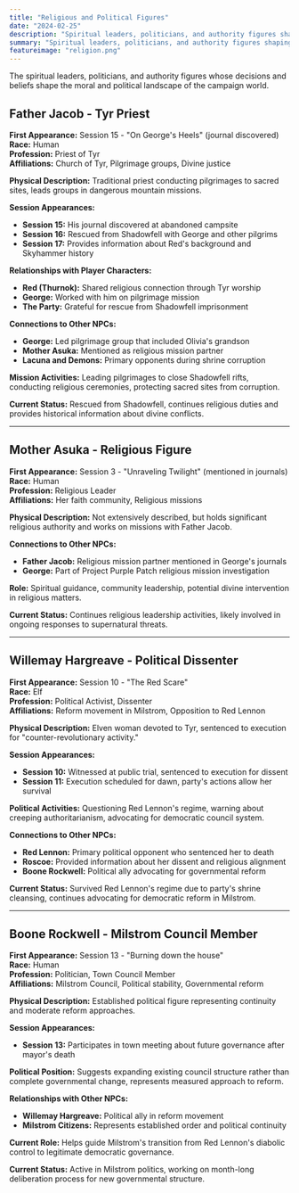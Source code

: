 ```yaml
---
title: "Religious and Political Figures"
date: "2024-02-25"
description: "Spiritual leaders, politicians, and authority figures shaping the campaign's moral and political landscape"
summary: "Spiritual leaders, politicians, and authority figures shaping the campaign's moral and political landscape"
featureimage: "religion.png"
---
```


The spiritual leaders, politicians, and authority figures whose decisions and beliefs shape the moral and political landscape of the campaign world.

## Father Jacob - Tyr Priest

**First Appearance:** Session 15 - "On George's Heels" (journal discovered)  
**Race:** Human  
**Profession:** Priest of Tyr  
**Affiliations:** Church of Tyr, Pilgrimage groups, Divine justice

**Physical Description:** Traditional priest conducting pilgrimages to sacred sites, leads groups in dangerous mountain missions.

**Session Appearances:**
- **Session 15:** His journal discovered at abandoned campsite
- **Session 16:** Rescued from Shadowfell with George and other pilgrims
- **Session 17:** Provides information about Red's background and Skyhammer history

**Relationships with Player Characters:**
- **Red (Thurnok):** Shared religious connection through Tyr worship
- **George:** Worked with him on pilgrimage mission
- **The Party:** Grateful for rescue from Shadowfell imprisonment

**Connections to Other NPCs:**
- **George:** Led pilgrimage group that included Olivia's grandson
- **Mother Asuka:** Mentioned as religious mission partner
- **Lacuna and Demons:** Primary opponents during shrine corruption

**Mission Activities:** Leading pilgrimages to close Shadowfell rifts, conducting religious ceremonies, protecting sacred sites from corruption.

**Current Status:** Rescued from Shadowfell, continues religious duties and provides historical information about divine conflicts.

---

## Mother Asuka - Religious Figure

**First Appearance:** Session 3 - "Unraveling Twilight" (mentioned in journals)  
**Race:** Human  
**Profession:** Religious Leader  
**Affiliations:** Her faith community, Religious missions

**Physical Description:** Not extensively described, but holds significant religious authority and works on missions with Father Jacob.

**Connections to Other NPCs:**
- **Father Jacob:** Religious mission partner mentioned in George's journals
- **George:** Part of Project Purple Patch religious mission investigation

**Role:** Spiritual guidance, community leadership, potential divine intervention in religious matters.

**Current Status:** Continues religious leadership activities, likely involved in ongoing responses to supernatural threats.

---

## Willemay Hargreave - Political Dissenter

**First Appearance:** Session 10 - "The Red Scare"  
**Race:** Elf  
**Profession:** Political Activist, Dissenter  
**Affiliations:** Reform movement in Milstrom, Opposition to Red Lennon

**Physical Description:** Elven woman devoted to Tyr, sentenced to execution for "counter-revolutionary activity."

**Session Appearances:**
- **Session 10:** Witnessed at public trial, sentenced to execution for dissent
- **Session 11:** Execution scheduled for dawn, party's actions allow her survival

**Political Activities:** Questioning Red Lennon's regime, warning about creeping authoritarianism, advocating for democratic council system.

**Connections to Other NPCs:**
- **Red Lennon:** Primary political opponent who sentenced her to death
- **Roscoe:** Provided information about her dissent and religious alignment
- **Boone Rockwell:** Political ally advocating for governmental reform

**Current Status:** Survived Red Lennon's regime due to party's shrine cleansing, continues advocating for democratic reform in Milstrom.

---

## Boone Rockwell - Milstrom Council Member

**First Appearance:** Session 13 - "Burning down the house"  
**Race:** Human  
**Profession:** Politician, Town Council Member  
**Affiliations:** Milstrom Council, Political stability, Governmental reform

**Physical Description:** Established political figure representing continuity and moderate reform approaches.

**Session Appearances:**
- **Session 13:** Participates in town meeting about future governance after mayor's death

**Political Position:** Suggests expanding existing council structure rather than complete governmental change, represents measured approach to reform.

**Relationships with Other NPCs:**
- **Willemay Hargreave:** Political ally in reform movement
- **Milstrom Citizens:** Represents established order and political continuity

**Current Role:** Helps guide Milstrom's transition from Red Lennon's diabolic control to legitimate democratic governance.

**Current Status:** Active in Milstrom politics, working on month-long deliberation process for new governmental structure.
